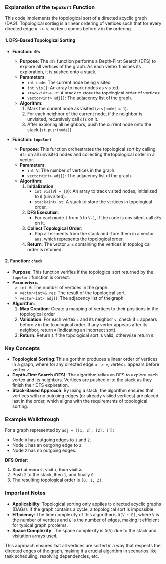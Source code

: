 ### Explanation of the `topoSort` Function

This code implements the topological sort of a directed acyclic graph (DAG). Topological sorting is a linear ordering of vertices such that for every directed edge `u -> v`, vertex `u` comes before `v` in the ordering.

#### 1. **DFS-Based Topological Sorting**

- **Function: `dfs`**
  - **Purpose**: The `dfs` function performs a Depth-First Search (DFS) to explore all vertices of the graph. As each vertex finishes its exploration, it is pushed onto a stack.
  - **Parameters**:
    - `int node`: The current node being visited.
    - `int vis[]`: An array to mark nodes as visited.
    - `stack<int>& st`: A stack to store the topological order of vertices.
    - `vector<int> adj[]`: The adjacency list of the graph.
  - **Algorithm**:
    1. Mark the current node as visited (`vis[node] = 1`).
    2. For each neighbor of the current node, if the neighbor is unvisited, recursively call `dfs` on it.
    3. After exploring all neighbors, push the current node onto the stack (`st.push(node)`).
  
- **Function: `topoSort`**
  - **Purpose**: This function orchestrates the topological sort by calling `dfs` on all unvisited nodes and collecting the topological order in a vector.
  - **Parameters**:
    - `int V`: The number of vertices in the graph.
    - `vector<int> adj[]`: The adjacency list of the graph.
  - **Algorithm**:
    1. **Initialization**:
       - `int vis[V] = {0}`: An array to track visited nodes, initialized to `0` (unvisited).
       - `stack<int> st`: A stack to store the vertices in topological order.
    2. **DFS Execution**:
       - For each node `i` from `0` to `V-1`, if the node is unvisited, call `dfs` on it.
    3. **Collect Topological Order**:
       - Pop all elements from the stack and store them in a vector `ans`, which represents the topological order.
    4. **Return**: The vector `ans` containing the vertices in topological order is returned.

#### 2. **Function: `check`**

- **Purpose**: This function verifies if the topological sort returned by the `topoSort` function is correct.
- **Parameters**:
  - `int V`: The number of vertices in the graph.
  - `vector<int>& res`: The result of the topological sort.
  - `vector<int> adj[]`: The adjacency list of the graph.
- **Algorithm**:
  1. **Map Creation**: Create a mapping of vertices to their positions in the topological order.
  2. **Validation**: For each vertex `i` and its neighbor `v`, check if `i` appears before `v` in the topological order. If any vertex appears after its neighbor, return `0` (indicating an incorrect sort).
  3. **Return**: Return `1` if the topological sort is valid, otherwise return `0`.

### Key Concepts

- **Topological Sorting**: This algorithm produces a linear order of vertices in a graph, where for any directed edge `u -> v`, vertex `u` appears before vertex `v`.
- **Depth-First Search (DFS)**: The algorithm relies on DFS to explore each vertex and its neighbors. Vertices are pushed onto the stack as they finish their DFS exploration.
- **Stack-Based Approach**: By using a stack, the algorithm ensures that vertices with no outgoing edges (or already visited vertices) are placed last in the order, which aligns with the requirements of topological sorting.

### Example Walkthrough

For a graph represented by `adj = [[1, 2], [2], []]`:
- Node `0` has outgoing edges to `1` and `2`.
- Node `1` has an outgoing edge to `2`.
- Node `2` has no outgoing edges.
  
**DFS Order**:
1. Start at node `0`, visit `1`, then visit `2`.
2. Push `2` to the stack, then `1`, and finally `0`.
3. The resulting topological order is `[0, 1, 2]`.

### Important Notes

- **Applicability**: Topological sorting only applies to directed acyclic graphs (DAGs). If the graph contains a cycle, a topological sort is impossible.
- **Efficiency**: The time complexity of this algorithm is `O(V + E)`, where `V` is the number of vertices and `E` is the number of edges, making it efficient for typical graph problems.
- **Space Complexity**: The space complexity is `O(V)` due to the stack and visitation arrays used.

This approach ensures that all vertices are sorted in a way that respects the directed edges of the graph, making it a crucial algorithm in scenarios like task scheduling, resolving dependencies, etc.
